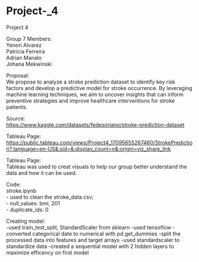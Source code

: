 # Project-_4
Project 4 <br>

Group 7 Members:<br>
Yenori Alvarez<br>
Patricia Ferreira<br>
Adrian Manalo<br>
Johana Mekwinski<br>

Proposal:<br>
We propose to analyze a stroke prediction dataset to identify key risk factors and develop a predictive model for stroke occurrence. By leveraging machine learning techniques, we aim to uncover insights that can inform preventive strategies and improve healthcare interventions for stroke patients.<br>

Source:<br> 
https://www.kaggle.com/datasets/fedesoriano/stroke-prediction-dataset<br>

Tableau Page:
https://public.tableau.com/views/Project4_17095655267460/StrokePrediction?:language=en-US&:sid=&:display_count=n&:origin=viz_share_link

Tableau Page:<br>
Tableau was used to creat visuals to help our group better understand the data and how it can be used.

Code:<br>
stroke.ipynb <br>
    - used to clean the stroke_data.csv; <br>
    - null_values: bmi, 201<br>
    - duplicate_ids: 0<br>

Creating model:<br>
    -used train_test_split, StandardScaler from sklearn
    -used tensoflow
    -converted categorical date to numerical with pd.get_dummies
    -split the processed data into features and target arrays
    -used standardscaler to standardize data
    -created a sequential model with 2 hidden layers to maximize efficency on first model
    
